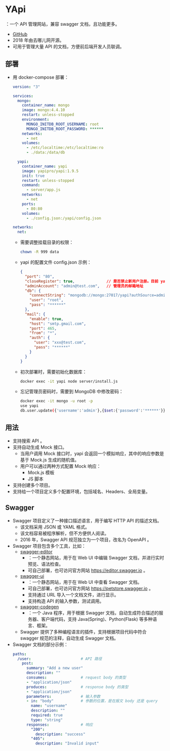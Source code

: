 # YApi

：一个 API 管理网站，兼容 swagger 文档，且功能更多。
- [GitHub](https://github.com/YMFE/yapi)
- 2018 年由去哪儿网开源。
- 可用于管理大量 API 的文档，方便前后端开发人员联调。

## 部署

- 用 docker-compose 部署：
  ```yml
  version: "3"

  services:
    mongo:
      container_name: mongo
      image: mongo:4.4.10
      restart: unless-stopped
      environment:
        MONGO_INITDB_ROOT_USERNAME: root
        MONGO_INITDB_ROOT_PASSWORD: ******
      networks:
        - net
      volumes:
        - /etc/localtime:/etc/localtime:ro
        - ./data:/data/db

    yapi:
      container_name: yapi
      image: yapipro/yapi:1.9.5
      init: true
      restart: unless-stopped
      command:
        - server/app.js
      networks:
        - net
      ports:
        - 80:80
      volumes:
        - ./config.json:/yapi/config.json

  networks:
    net:
  ```
  - 需要调整挂载目录的权限：
    ```sh
    chown -R 999 data
    ```
  - yapi 的配置文件 config.json 示例：
    ```json
    {
      "port": "80",
      "closeRegister": true,              // 是否禁止新用户注册。目前 yapi 不支持管理员创建用户
      "adminAccount": "admin@test.com",   // 管理员的邮箱地址
      "db": {
        "connectString": "mongodb://mongo:27017/yapi?authSource=admin",
        "user": "root",
        "pass": "******"
      },
      "mail": {
        "enable": true,
        "host": "smtp.gmail.com",
        "port": 465,
        "from": "*",
        "auth": {
          "user": "xxx@test.com",
          "pass": "******"
        }
      }
    }
    ```
  - 初次部署时，需要初始化数据库：
    ```sh
    docker exec -it yapi node server/install.js
    ```
  - 忘记管理员密码时，需要到 MongoDB 中修改密码：
    ```sh
    docker exec -it mongo -u root -p
    use yapi
    db.user.update({'username':'admin'},{$set:{'password':'******'}});
    ```

## 用法

- 支持搜索 API 。
- 支持自动生成 Mock 接口。
  - 当用户调用 Mock 接口时，yapi 会返回一个模拟响应，其中的响应参数是基于 Mock.js 生成的随机值。
  - 用户可以通过两种方式配置 Mock 响应：
    - Mock.js 模板
    - JS 脚本
- 支持创建多个项目。
- 支持给一个项目定义多个配置环境，包括域名、Headers、全局变量。

## Swagger

- Swagger 项目定义了一种接口描述语言，用于编写 HTTP API 的描述文档。
  - 该文档采用 JSON 或 YAML 格式。
  - 该文档容易被程序解析，但不方便供人阅读。
  - 2016 年，Swagger API 规范独立为一个项目，改名为 OpenAPI 。
- Swagger 项目包含多个工具，比如：
  - [swagger-editor](https://github.com/swagger-api/swagger-editor)
    - ：一个静态网站，用于在 Web UI 中编辑 Swagger 文档，并进行实时预览、语法检查。
    - 可自己部署，也可访问官方网站 <https://editor.swagger.io> 。
  - [swagger-ui](https://github.com/swagger-api/swagger-ui)
    - ：一个静态网站，用于在 Web UI 中查看 Swagger 文档。
    - 可自己部署，也可访问官方网站 <https://petstore.swagger.io> 。
    - 支持通过 URL 导入一个文档文件，进行显示。
    - 支持构造 API 的输入参数，测试调用。
  - [swagger-codegen](https://github.com/swagger-api/swagger-codegen)
    - ：一个 Java 程序，用于根据 Swagger 文档，自动生成符合描述的服务器、客户端代码，支持 Java(Spring)、Python(Flask) 等多种语言、框架。
  - Swagger 提供了多种编程语言的插件，支持根据项目代码中符合 swagger 规范的注释，自动生成 Swagger 文档。
- Swagger 文档的部分示例：
  ```yml
  paths:
    /user:                      # API 路径
      post:
        summary: "Add a new user"
        description: ""
        consumes:               # request body 的类型
        - "application/json"
        produces:               # response body 的类型
        - "application/json"
        parameters:             # 输入参数
        - in: "body"            # 参数的位置，是在报文 body 还是 query
          name: "username"
          description: ""
          required: true
          type: "string"
        responses:              # 响应
          "200":
            description: "success"
          "405":
            description: "Invalid input"
  ```
